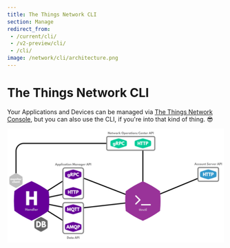 ```yaml
---
title: The Things Network CLI
section: Manage
redirect_from:
 - /current/cli/
 - /v2-preview/cli/
 - /cli/
image: /network/cli/architecture.png
---
```


# The Things Network CLI

Your Applications and Devices can be managed via [The Things Network Console](../console/index.md), but you can also use the CLI, if you're into that kind of thing. 😎

![Architecture](architecture.png)
